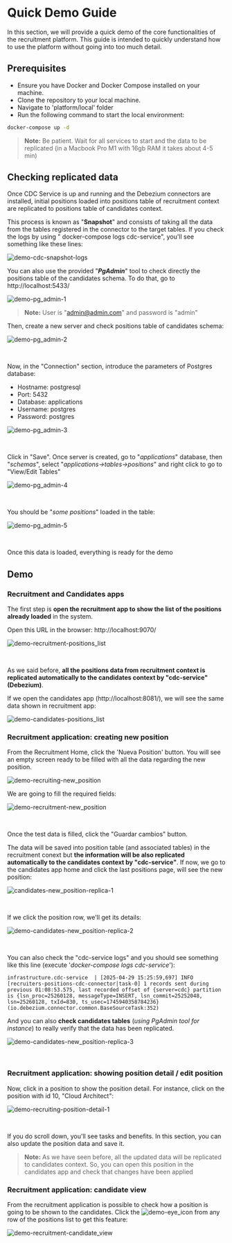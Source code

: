# Quick Demo Guide

In this section, we will provide a quick demo of the core functionalities of the recruitment platform. This guide is intended to quickly understand how to use the platform without going into too much detail.



## Prerequisites
- Ensure you have Docker and Docker Compose installed on your machine.
- Clone the repository to your local machine.
- Navigate to 'platform/local' folder
- Run the following command to start the local environment:
```bash
docker-compose up -d
```



> **Note:** Be patient. Wait for all services to start and the data to be replicated (in a Macbook Pro M1 with 16gb RAM it takes about 4-5 min)



## Checking replicated data

Once CDC Service is up and running and the Debezium connectors are installed, initial positions loaded into positions table of recruitment context are replicated to positions table of candidates context. 

This process is known as "**Snapshot**" and consists of taking all the data from the tables registered in the connector to the target tables. If you check the  logs by using " docker-compose logs cdc-service", you'll see something like these lines:

![demo-cdc-snapshot-logs](img/demo/demo-cdc-snapshot-logs.jpg)

You can also use the provided "***PgAdmin***" tool to check directly the positions table of the candidates schema. To do that, go to http://localhost:5433/

![demo-pg_admin-1](img/demo/demo-pg_admin-1.jpg)



> **Note:** User is "admin@admin.com" and password is "admin"



Then, create a new server and check positions table of candidates schema:

![demo-pg_admin-2](img/demo/demo-pg_admin-2.jpg)

<br />

Now, in the "Connection" section, introduce the parameters of Postgres database:

- Hostname: postgresql
- Port: 5432
- Database: applications
- Username: postgres
- Password: postgres

![demo-pg_admin-3](img/demo/demo-pg_admin-3.jpg)

<br />

Click in "Save". Once server is created, go to "*applications*" database, then "*schemas*", select "*applications->tables->positions*" and right click to go to "View/Edit Tables"

![demo-pg_admin-4](img/demo/demo-pg_admin-4.jpg)

<br />

You should be "*some positions*" loaded in the table:

![demo-pg_admin-5](img/demo/demo-pg_admin-5.jpg)

<br />

Once this data is loaded, everything is ready for the demo



## Demo



### Recruitment and Candidates apps

The first step is **open the recruitment app to show the list of the positions already loaded** in the system. 

Open this URL in the browser: http://localhost:9070/

![demo-recruitment-positions_list](img/demo/demo-recruitment-positions_list.jpg)

<br />

As we said before, **all the positions data from recruitment context is replicated automatically to the candidates context by "cdc-service" (Debezium)**. 

If we open the candidates app (http://localhost:8081/), we will see the same data shown in recruitment app:

![demo-candidates-positions_list](img/demo/demo-candidates-positions_list.jpg)





### Recruitment application: creating new position

From the Recruitment Home, click the 'Nueva Position' button. You will see an empty screen ready to be filled with all the data regarding the new position.

![demo-recruiting-new_position](img/demo/demo-recruiting-new_position.jpg)

We are going to fill the required fields:

![demo-recruitment-new_position](img/demo/demo-recruitment-new_position.jpg)

<br />

Once the test data is filled, click the "Guardar cambios" button.  

The data will be saved into position table (and associated tables) in the recruitment conext but **the information will be also replicated automatically to the candidates context by "cdc-service"**. If now, we go to the candidates app home and click the last positions page, will see the new position:

![candidates-new_position-replica-1](img/demo/demo-candidates-new_position-replica-1.jpg)

<br />

If we click the position row, we'll get its details:

![demo-candidates-new_position-replica-2](img/demo/demo-candidates-new_position-replica-2.jpg)

<br />

You can also check the "cdc-service logs" and you should see something like this line (execute '*docker-compose logs cdc-service*'):

```
infrastructure.cdc-service  | [2025-04-29 15:25:59,697] INFO [recruiters-positions-cdc-connector|task-0] 1 records sent during previous 01:08:53.575, last recorded offset of {server=cdc} partition is {lsn_proc=25260128, messageType=INSERT, lsn_commit=25252048, lsn=25260128, txId=830, ts_usec=1745940358784236} (io.debezium.connector.common.BaseSourceTask:352)
```



And you can also **check candidates tables** (*using PgAdmin tool for instance*) to really verify that the data has been replicated. 

![demo-candidates-new_position-replica-3](img/demo/demo-candidates-new_position-replica-3.jpg)

<br />

### Recruitment application: showing position detail / edit position

Now, click in a position to show the position detail. For instance, click on the position with id 10, "Cloud Architect":

![demo-recruiting-position-detail-1](img/demo/demo-recruiting-position-detail-1.jpg)

<br />

If you do scroll down, you'll see tasks and benefits. In this section, you can also update the position data and save it. 



> **Note:** As we have seen before, all the updated data will be replicated to candidates context. So, you can open this position in the candidates app and check that changes have been applied



### Recruitment application: candidate view

From the recruitment application is possible to check how a position is going to be shown to the candidates. Click the ![demo-eye_icon](img/demo/demo-eye_icon.jpg) from any row of the positions list to get this feature:

![demo-recruitment-candidate_view](img/demo/demo-recruitment-candidate_view.jpg)


